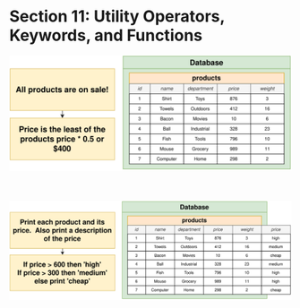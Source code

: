 # Section 11: Utility Operators, Keywords, and Functions

<div align="center"><img src="../../diagrams/11/sql-3.svg" /></div><br/><br/><br/>
<div align="center"><img src="../../diagrams/11/sql-4.svg" /></div><br/><br/><br/>
